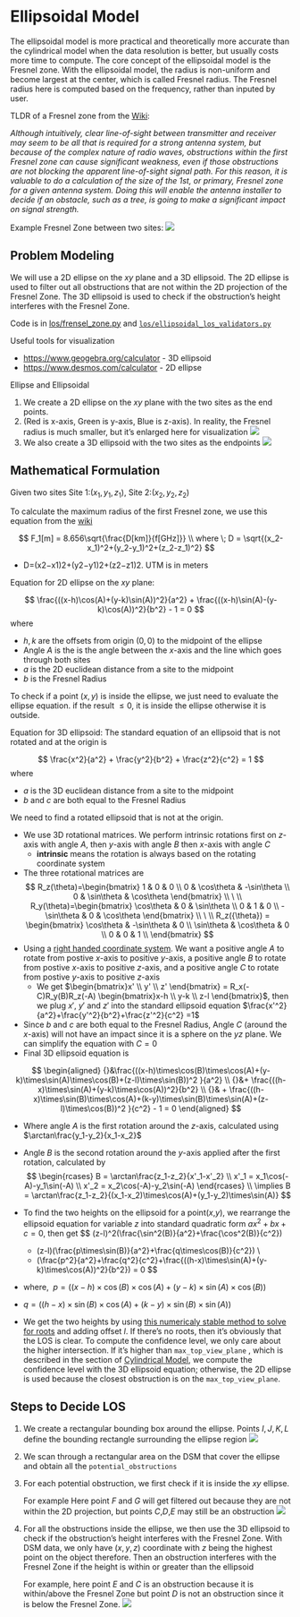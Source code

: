 # Ellipsoidal Model

The ellipsoidal model is more practical and theoretically more accurate
than the cylindrical model when the data resolution is better, but usually
costs more time to compute. The core concept of the ellipsoidal model is
the Fresnel zone. With the ellipsoidal model, the radius is non-uniform
and become largest at the center, which is called Fresnel radius. The
Fresnel radius here is computed based on the frequency, rather than
inputed by user.

TLDR of a Fresnel zone from the [Wiki](https://en.wikipedia.org/wiki/Fresnel_zone):

*Although intuitively, clear line-of-sight between transmitter and receiver
may seem to be all that is required for a strong antenna system, but because
of the complex nature of radio waves, obstructions within the first Fresnel
zone can cause significant weakness, even if those obstructions are not
blocking the apparent line-of-sight signal path. For this reason, it is
valuable to do a calculation of the size of the 1st, or primary, Fresnel
zone for a given antenna system. Doing this will enable the antenna installer
to decide if an obstacle, such as a tree, is going to make a significant
impact on signal strength.*

Example Fresnel Zone between two sites:
<img src="../../figures/los-ellipsoidal-fresnel-zone.png" />

## Problem Modeling

We will use a 2D ellipse on the $xy$ plane and a 3D ellipsoid. The 2D ellipse
is used to filter out all obstructions that are not within the 2D projection
of the Fresnel Zone. The 3D ellipsoid is used to check if the obstruction’s
height interferes with the Fresnel Zone.

Code is in [los/frensel_zone.py](https://github.com/terragraph/terragraph-planner/blob/main/terragraph_planner/los/fresnel_zone.py)
and [`los/ellipsoidal_los_validators.py`](https://github.com/terragraph/terragraph-planner/blob/main/terragraph_planner/los/ellipsoidal_los_validator.py)

Useful tools for visualization

* https://www.geogebra.org/calculator - 3D ellipsoid
* https://www.desmos.com/calculator - 2D ellipse

Ellipse and Ellipsoidal

1. We create a 2D ellipse on the $xy$ plane with the two sites as the end points.
2. (Red is x-axis, Green is y-axis, Blue is z-axis). In reality, the Fresnel
    radius is much smaller, but it’s enlarged here for visualization
   <img src="../../figures/los-ellipsoidal-2d.png" />
3. We also create a 3D ellipsoid with the two sites as the endpoints
   <img src="../../figures/los-ellipsoidal-3d.png" />

## Mathematical Formulation

Given two sites Site 1:$(x_1​,y_1​,z_1​)$, Site 2:$(x_2​,y_2​,z_2​)$

To calculate the maximum radius of the first Fresnel zone, we use this
equation from the [wiki](https://en.wikipedia.org/wiki/Fresnel_zone)

$$
F_1[m] = 8.656\sqrt{\frac{D[km]}{f[GHz]}} \\
where \; D = \sqrt{(x_2-x_1)^2+(y_2-y_1)^2+(z_2-z_1)^2}
$$
* D=(x2​−x1​)2+(y2​−y1​)2+(z2​−z1​)2​.  UTM is in meters

Equation for 2D ellipse on the $xy$ plane:

$$
\frac{((x-h)\cos(A)+(y-k)\sin(A))^2}{a^2} + \frac{((x-h)\sin(A)-(y-k)\cos(A))^2}{b^2} - 1 = 0
$$
where
* $h,k$ are the offsets from origin $(0,0)$ to the midpoint of the ellipse
* Angle $A$ is the is the angle between the $x$-axis and the line which goes
    through both sites
* $a$ is the 2D euclidean distance from a site to the midpoint
* $b$ is the Fresnel Radius

To check if a point $(x,y)$ is inside the ellipse, we just need to evaluate
the ellipse equation. if the result $\leq 0$, it is inside the ellipse otherwise
it is outside.

Equation for 3D ellipsoid:
The standard equation of an ellipsoid that is not rotated and at the origin is

$$
\frac{x^2}{a^2} + \frac{y^2}{b^2} + \frac{z^2}{c^2} = 1
$$
where
* $a$ is the 3D euclidean distance from a site to the midpoint
* $b$ and $c$ are both equal to the Fresnel Radius

We need to find a rotated ellipsoid that is not at the origin.

* We use 3D rotational matrices. We perform intrinsic rotations first on
    $z$-axis with angle $A$, then $y$-axis with angle $B$ then $x$-axis with
    angle $C$
    * **intrinsic** means the rotation is always based on the rotating coordinate system
* The three rotational matrices are
    $$
    R_z(\theta)=\begin{bmatrix}
    1 & 0 & 0 \\
    0 & \cos\theta & -\sin\theta \\
    0 & \sin\theta & \cos\theta \end{bmatrix} \\
    \ \\
    R_y(\theta)=\begin{bmatrix}
    \cos\theta & 0 & \sin\theta \\
    0 & 1 & 0 \\
    -\sin\theta & 0 & \cos\theta \end{bmatrix} \\
    \ \\
    R_z({\theta}) = \begin{bmatrix}
    \cos\theta & -\sin\theta & 0 \\
    \sin\theta & \cos\theta & 0 \\
    0 & 0 & 1 \\
    \end{bmatrix}
    $$
* Using a [right handed coordinate system](https://en.wikipedia.org/wiki/Right-hand_rule).
    We want a positive angle $A$ to rotate from postive $x$-axis to positive
    $y$-axis, a positive angle $B$ to rotate from postive $x$-axis to positive
    $z$-axis, and a positive angle $C$ to rotate from postive $y$-axis to
    positive $z$-axis
    * We get $\begin{bmatrix}x' \\ y' \\ z' \end{bmatrix} = R_x(-C)R_y(B)R_z(-A)
      \begin{bmatrix}x-h \\ y-k \\ z-l \end{bmatrix}$, then we plug $x'$, $y'$ and
      $z'$ into the standard ellipsoid equation $\frac{x'^2}{a^2}​+\frac{y'^2}{b^2}​
      +\frac{z'^2}{c^2} ​=1$
* Since $b$ and $c$ are both equal to the Fresnel Radius, Angle $C$ (around the
    $x$-axis) will not have an impact since it is a sphere on the $yz$ plane.
    We can simplify the equation with $C = 0$
* Final 3D ellipsoid equation is

$$
\begin{aligned}
{}&\frac{((x-h)\times\cos(B)\times\cos(A)+(y-k)\times\sin(A)\times\cos(B)+(z-l)\times\sin(B))^2 }{a^2} \\ {}&+ \frac{((h-x)\times\sin(A)+(y-k)\times\cos(A))^2}{b^2} \\ {}& + \frac{((h-x)\times\sin(B)\times\cos(A)+(k-y)\times\sin(B)\times\sin(A)+(z-l)\times\cos(B))^2 }{c^2} - 1 = 0
\end{aligned}
$$

* Where angle $A$ is the first rotation around the $z$-axis, calculated using
    $\arctan\frac{y_1-y_2}{x_1-x_2}​​$

* Angle $B$ is the second rotation around the $y$-axis applied after the first
    rotation, calculated by
    $$
        \begin{rcases}
            B = \arctan\frac{z_1-z_2}{x'_1-x'_2} \\
            x'_1 = x_1\cos(-A)-y_1\sin(-A) \\
            x'_2 = x_2\cos(-A)-y_2\sin(-A)
        \end{rcases} \\
        \implies B = \arctan\frac{z_1-z_2}{(x_1-x_2)\times\cos(A)+(y_1-y_2)\times\sin(A)}
    $$

 * To find the two heights on the ellipsoid for a point($x$,$y$), we rearrange
    the ellipsoid equation for variable $z$ into standard quadratic form
    $ax^2 + bx + c = 0$, then get
    $$
     (z-l)^2(\frac{\sin^2(B)}{a^2}+\frac{\cos^2(B)}{c^2})
     + (z-l)(\frac{p\times\sin(B)}{a^2}+\frac{q\times\cos(B)}{c^2}) \\
     + (\frac{p^2}{a^2}+\frac{q^2}{c^2}+\frac{((h-x)\times\sin(A)+(y-k)\times\cos(A))^2}{b^2}) = 0
    $$
  * where, $\ p = ((x-h)\times\cos(B)\times\cos(A)+(y-k)\times\sin(A)\times\cos(B))$
  * $q = ((h−x)\times\sin(B)\times\cos(A)+(k−y)\times\sin(B)\times\sin(A))$
  * We get the two heights by using [this numericaly stable method to solve for roots](https://people.csail.mit.edu/bkph/articles/Quadratics.pdf)
    and adding offset $l$. If there’s no roots, then it’s obviously that the LOS
    is clear. To compute the confidence level, we only care about the higher
    intersection. If it’s higher than `max_top_view_plane` , which is described
    in the section of [Cylindrical Model](Cylindrical_Model#steps-to-decide-los),
    we compute the confidence level with the 3D ellipsoid equation; otherwise,
    the 2D ellipse is used because the closest obstruction is on the
    `max_top_view_plane`.

## Steps to Decide LOS

1. We create a rectangular bounding box around the ellipse. Points $I, J, K, L$
    define the bounding rectangle surrounding the ellipse region
    <img src="../../figures/los-ellipsoidal-step-1.png" />
2. We scan through a rectangular area on the DSM that cover the ellipse and
    obtain all the `potential_obstructions`
3. For each potential obstruction, we first check if it is inside the $xy$ ellipse.

    For example Here point $F$ and $G$ will get filtered out because they are not
    within the 2D projection, but points $C$,$D$,$E$ may still be an obstruction
    <img src="../../figures/los-ellipsoidal-step-3.png" />
4. For all the obstructions inside the ellipse, we then use the 3D ellipsoid
    to check if the obstruction’s height interferes with the Fresnel Zone.
    With DSM data, we only have $(x,y,z)$ coordinate with $z$ being the highest
    point on the object therefore. Then an obstruction interferes with the
    Fresnel Zone if the height is within or greater than the ellipsoid

    For example, here point $E$ and $C$ is an obstruction because it is
    within/above the Fresnel Zone but point $D$ is not an obstruction since
    it is below the Fresnel Zone.
    <img src="../../figures/los-ellipsoidal-step-4.png" />
